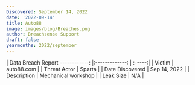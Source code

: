 ```yaml
---
Discovered: September 14, 2022
date: '2022-09-14'
title: Auto88
image: images/blog/Breaches.png
author: Breachsense Support
draft: false
yearmonths: 2022/september
---
```



| Data Breach Report
------------:     |:-------------:    | :-----:|
| Victim      | auto88.com      | 
| Threat Actor      | Sparta      | 
| Date Discovered      | Sep 14, 2022      | 
| Description      | Mechanical workshop      | 
| Leak Size      | N/A      | 


